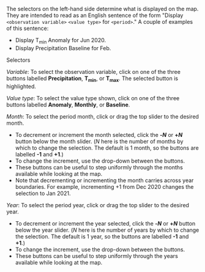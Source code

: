 The selectors on the left-hand side determine what is displayed on the map. They are intended to read as an English sentence of the form "Display `<observation variable>` `<value type>` for `<period>`." A couple of examples of this sentence:

- Display T<sub>min</sub> Anomaly for Jun 2020.
- Display Precipitation Baseline for Feb.

Selectors

_Variable_: To select the observation variable, click on one of the three buttons labelled **Precipitation**, **T<sub>min</sub>**, or **T<sub>max</sub>**. The selected button is highlighted.

_Value type_: To select the value type shown, click on one of the three buttons labelled **Anomaly**, **Monthly**, or **Baseline**.

_Month_: To select the period month, click or drag the top slider to the desired month.

- To decrement or increment the month selected, click the **-_N_** or **+_N_** button below the month slider. (_N_ here is the number of months by which to change the selection. The default is 1 month, so the buttons are labelled **-1** and **+1**.)
- To change the increment, use the drop-down between the buttons.
- These buttons can be useful to step uniformly through the months available while looking at the map.
- Note that decrementing or incrementing the month carries across year boundaries. For example, incrementing +1 from Dec 2020 changes the selection to Jan 2021.

_Year_: To select the period year, click or drag the top slider to the desired year.

- To decrement or increment the year selected, click the **-_N_** or **+_N_** button below the year slider. (_N_ here is the number of years by which to change the selection. The default is 1 year, so the buttons are labelled **-1** and **+1**.)
- To change the increment, use the drop-down between the buttons.
- These buttons can be useful to step uniformly through the years available while looking at the map.

